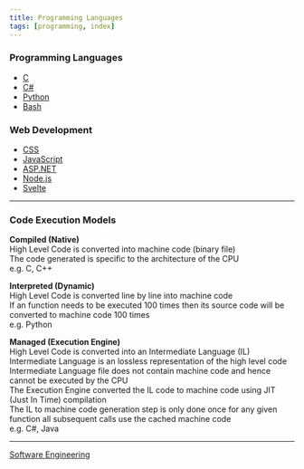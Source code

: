 ```yaml
---
title: Programming Languages
tags: [programming, index]
---
```


### Programming Languages

* [C](C/C.md)
* [C#](C%20Sharp/C%20Sharp.md)
* [Python](Python/Python.md)
* [Bash](../../Operating%20System/Linux/Shell%20Scripting/Bash.md)

### Web Development

* [CSS](CSS/CSS.md)
* [JavaScript](JavaScript/JavaScript.md)
* [ASP.NET](ASP.NET/ASP.NET.md)
* [Node.js](Node.js/Node.js.md)
* [Svelte](Svelte/Svelte.md)

---

### Code Execution Models

**Compiled (Native)**  
High Level Code is converted into machine code (binary file)  
The code generated is specific to the architecture of the CPU  
e.g. C, C++

**Interpreted (Dynamic)**  
High Level Code is converted line by line into machine code  
If an function needs to be executed 100 times then its source code will be converted to machine code 100 times  
e.g. Python

**Managed (Execution Engine)**  
High Level Code is converted into an Intermediate Language (IL)  
Intermediate Language is an lossless representation of the high level code  
Intermediate Language file does not contain machine code and hence cannot be executed by the CPU  
The Execution Engine converted the IL code to machine code using JIT (Just In Time) compilation  
The IL to machine code generation step is only done once for any given function all subsequent calls use the cached machine code  
e.g. C#, Java

---

[Software Engineering](../Software%20Engineering.md)